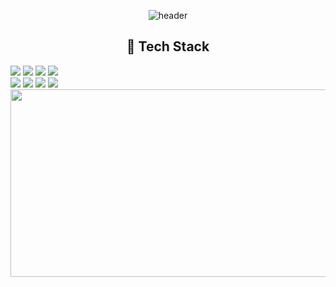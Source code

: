 <div align = "center">  
    
![header](https://capsule-render.vercel.app/api?type=waving&color=auto&height=240&section=header&text=YouJung+Jang&fontSize=70&animation=fadeIn&fontAlignY=38&desc=Hello%20World,%20Welcome%20to%20my%20Github!&descAlignY=57&descAlign=62)

<!--
<a href="https://github.com/devxb/gitanimals">
  <img
    src="https://render.gitanimals.org/lines/JangYouJung?pet-id=651221914200832724"
    width="1000"
    height="120"
  />
</a>
  
   

[![Typing SVG](https://readme-typing-svg.demolab.com?font=Alkatra&weight=500&size=45&duration=7000&pause=11&color=FFFFFF&center=false&vCenter=false&multiline=true&repeat=true&width=1000&height=100&lines=Hello+World!+Welcome+To+YouJung's+GitHub)](https://git.io/typing-svg)

<p align="center">
  <img src="https://readme-typing-svg.demolab.com/?lines=Type+messages+everywhere!;Add+a+bio+to+your+profile!;Add+a+description+to+your+repo!;Make+your+readme+stand+out!&font=Fira%20Code&center=true&width=380&height=50&duration=4000&pause=1000" alt="Example Usage - README Typing SVG">
</p>



<br></br>
## 🏅 GitHub Stats
![Anurag's GitHub stats](https://github-readme-stats.vercel.app/api?username=JangYouJung&show_icons=true&theme=radical)
<br></br>
-->


## 🌱 Tech Stack 
<div style="display:flex; flex-direction:column; align-items:flex-start;">
    <div align= "center">
        <img src="https://img.shields.io/badge/Java-007396?style=for-the-badge&logo=Java&logoColor=white">
        <img src="https://img.shields.io/badge/Spring Boot-6DB33F?style=for-the-badge&logo=spring boot&logoColor=white"> 
        <img src="https://img.shields.io/badge/Node.js-339933?style=for-the-badge&logo=Node.js&logoColor=white">
        <img src="https://img.shields.io/badge/C++-00599C?style=for-the-badge&logo=cplusplus&logoColor=white">
    </div>
    <div>
        <img src="https://img.shields.io/badge/mysql-4479A1?style=for-the-badge&logo=mysql&logoColor=white"> 
        <img src="https://img.shields.io/badge/linux-FCC624?style=for-the-badge&logo=linux&logoColor=black"> 
        <img src="https://img.shields.io/badge/Amazon AWS-232F3E?style=for-the-badge&logo=amazon aws&logoColor=white"> 
        <img src="https://img.shields.io/badge/Docker-2496ED?style=for-the-badge&logo=Docker&logoColor=white">
    </div>
</div>



<a href="https://github.com/devxb/gitanimals">
<img
  src="https://render.gitanimals.org/farms/JangYouJung"
  width="600"
  height="300"
/>
</a>

<!--

## 🖥️ My Coding Stats
[![Solved.ac Profile](http://mazassumnida.wtf/api/v2/generate_badge?boj=sunny819819)](https://solved.ac/sunny819819)
<br></br>
</div>
-->
